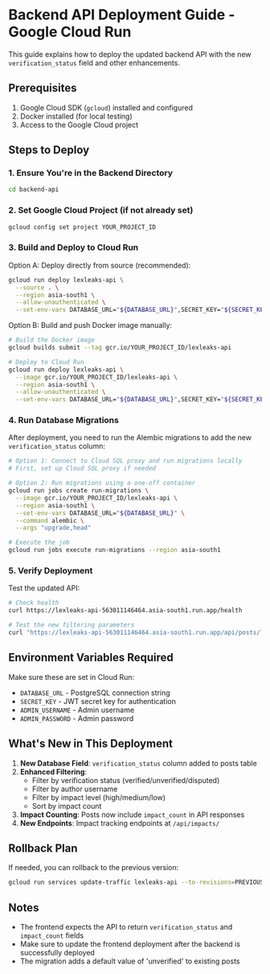 # Backend API Deployment Guide - Google Cloud Run

This guide explains how to deploy the updated backend API with the new `verification_status` field and other enhancements.

## Prerequisites

1. Google Cloud SDK (`gcloud`) installed and configured
2. Docker installed (for local testing)
3. Access to the Google Cloud project

## Steps to Deploy

### 1. Ensure You're in the Backend Directory

```bash
cd backend-api
```

### 2. Set Google Cloud Project (if not already set)

```bash
gcloud config set project YOUR_PROJECT_ID
```

### 3. Build and Deploy to Cloud Run

Option A: Deploy directly from source (recommended):

```bash
gcloud run deploy lexleaks-api \
  --source . \
  --region asia-south1 \
  --allow-unauthenticated \
  --set-env-vars DATABASE_URL="${DATABASE_URL}",SECRET_KEY="${SECRET_KEY}",ADMIN_USERNAME="${ADMIN_USERNAME}",ADMIN_PASSWORD="${ADMIN_PASSWORD}"
```

Option B: Build and push Docker image manually:

```bash
# Build the Docker image
gcloud builds submit --tag gcr.io/YOUR_PROJECT_ID/lexleaks-api

# Deploy to Cloud Run
gcloud run deploy lexleaks-api \
  --image gcr.io/YOUR_PROJECT_ID/lexleaks-api \
  --region asia-south1 \
  --allow-unauthenticated \
  --set-env-vars DATABASE_URL="${DATABASE_URL}",SECRET_KEY="${SECRET_KEY}",ADMIN_USERNAME="${ADMIN_USERNAME}",ADMIN_PASSWORD="${ADMIN_PASSWORD}"
```

### 4. Run Database Migrations

After deployment, you need to run the Alembic migrations to add the new `verification_status` column:

```bash
# Option 1: Connect to Cloud SQL proxy and run migrations locally
# First, set up Cloud SQL proxy if needed

# Option 2: Run migrations using a one-off container
gcloud run jobs create run-migrations \
  --image gcr.io/YOUR_PROJECT_ID/lexleaks-api \
  --region asia-south1 \
  --set-env-vars DATABASE_URL="${DATABASE_URL}" \
  --command alembic \
  --args "upgrade,head"

# Execute the job
gcloud run jobs execute run-migrations --region asia-south1
```

### 5. Verify Deployment

Test the updated API:

```bash
# Check health
curl https://lexleaks-api-563011146464.asia-south1.run.app/health

# Test the new filtering parameters
curl "https://lexleaks-api-563011146464.asia-south1.run.app/api/posts/?verification_status=verified"
```

## Environment Variables Required

Make sure these are set in Cloud Run:

- `DATABASE_URL` - PostgreSQL connection string
- `SECRET_KEY` - JWT secret key for authentication
- `ADMIN_USERNAME` - Admin username
- `ADMIN_PASSWORD` - Admin password

## What's New in This Deployment

1. **New Database Field**: `verification_status` column added to posts table
2. **Enhanced Filtering**:
   - Filter by verification status (verified/unverified/disputed)
   - Filter by author username
   - Filter by impact level (high/medium/low)
   - Sort by impact count
3. **Impact Counting**: Posts now include `impact_count` in API responses
4. **New Endpoints**: Impact tracking endpoints at `/api/impacts/`

## Rollback Plan

If needed, you can rollback to the previous version:

```bash
gcloud run services update-traffic lexleaks-api --to-revisions=PREVIOUS_REVISION_ID=100 --region asia-south1
```

## Notes

- The frontend expects the API to return `verification_status` and `impact_count` fields
- Make sure to update the frontend deployment after the backend is successfully deployed
- The migration adds a default value of 'unverified' to existing posts 